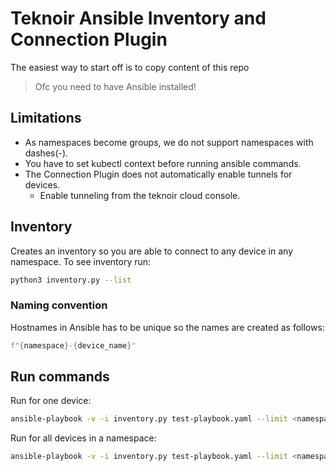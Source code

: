 # Teknoir Ansible Inventory and Connection Plugin
The easiest way to start off is to copy content of this repo

> Ofc you need to have Ansible installed!

## Limitations
* As namespaces become groups, we do not support namespaces with dashes(-).
* You have to set kubectl context before running ansible commands.
* The Connection Plugin does not automatically enable tunnels for devices.
    * Enable tunneling from the teknoir cloud console.

## Inventory
Creates an inventory so you are able to connect to any device in any namespace.
To see inventory run:
```bash
python3 inventory.py --list
```

### Naming convention
Hostnames in Ansible has to be unique so the names are created as follows:
```python
f"{namespace}-{device_name}"
```

## Run commands
Run for one device:
```bash
ansible-playbook -v -i inventory.py test-playbook.yaml --limit <namespace>-<device_name>
```

Run for all devices in a namespace:
```bash
ansible-playbook -v -i inventory.py test-playbook.yaml --limit <namespace>
```

